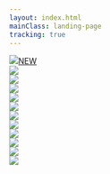 ```yaml
---
layout: index.html
mainClass: landing-page
tracking: true
---
```

<div class="games">
<div class="game">
<a href="/swipp"><img class="game-teaser" src="/img/swipp-icon-1024x1024.png"/><span class="new-marker">NEW</span></a>
</div>

<div class="game">
<a href="https://boolitaire.com"><img class="game-teaser" src="/img/boolitaire-icon-144x144.png"/></a>
</div>

<div class="game">
<a href="https://vmod.io"><img class="game-teaser" src="/img/vmod-icon-144x144.png"/></a>
</div>

<div class="game">
<a href="https://itunes.apple.com/app/pocket-snap/id1252302313"><img class="game-teaser" src="/img/pocketsnap-icon-144x144.png"/></a>
</div>

<div class="game">
<a href="https://itunes.apple.com/app/shn-p/id1203525883"><img class="game-teaser" src="/img/shnip-icon_1024x1024.png"/></a>
</div>

<div class="game">
<a href="https://itunes.apple.com/app/sliding-down/id1180040010"><img class="game-teaser" src="/img/slidingdown-icon-512x512.png"/></a>
</div>

<div class="game">
<a href="https://itunes.apple.com/app/amoebae/id1152536305"><img class="game-teaser" src="/img/amoebae-icon_144x144.png"/></a>
</div>

<div class="game">
<a href="https://itunes.apple.com/app/flat-jump/id1128837742"><img class="game-teaser" src="/img/flatjump-icon_144x144.png"/></a>
</div>

<div class="game">
<a href="https://assetstore.unity.com/packages/tools/gui/globsearch-96572"><img class="game-teaser" src="/img/globsearch-icon_144x144.png"/></a>
</div>

<div class="game">
<img class="game-placeholder" src="/img/placeholder_144x144.png"/>
</div>

<div class="game">
<img class="game-placeholder" src="/img/placeholder_144x144.png"/>
</div>

<div class="game">
<img class="game-placeholder" src="/img/placeholder_144x144.png"/>
</div>
</div>
